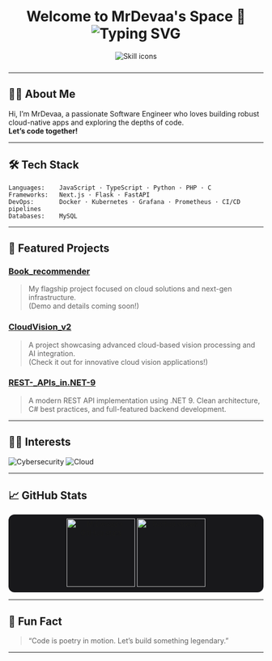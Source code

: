 <!-- Profile README for MrDevaa -->

<h1 align="center">
  Welcome to MrDevaa's Space 🚀
  <br>
  <img src="https://readme-typing-svg.demolab.com?font=Fira+Code&weight=700&size=22&pause=1000&color=00FFD0&random=false&center=true&vCenter=true&width=435&lines=Let's+code+together!" alt="Typing SVG" />
</h1>

<div align="center">
  <img src="https://skillicons.dev/icons?i=js,ts,nextjs,python,flask,fastapi,php,mysql,docker,kubernetes,grafana,prometheus,c,dotnet,cs,visualstudio" alt="Skill icons" style="margin-bottom: 10px;" />
</div>

---

## 🧑‍💻 About Me

Hi, I’m MrDevaa, a passionate Software Engineer who loves building robust cloud-native apps and exploring the depths of code.  
**Let’s code together!**

---

## 🛠️ Tech Stack

```text
Languages:    JavaScript · TypeScript · Python · PHP · C
Frameworks:   Next.js · Flask · FastAPI
DevOps:       Docker · Kubernetes · Grafana · Prometheus · CI/CD pipelines
Databases:    MySQL
```

---

## 🌟 Featured Projects

### [Book_recommender](https://github.com/MrDevaa/book-recommender)
> My flagship project focused on cloud solutions and next-gen infrastructure.  
> (Demo and details coming soon!)

### [CloudVision_v2](https://github.com/MrDevaa/CloudVision_v2)
> A project showcasing advanced cloud-based vision processing and AI integration.  
> (Check it out for innovative cloud vision applications!)

### [REST-_APIs_in.NET-9](https://github.com/MrDevaa/REST-_APIs_in.NET-9)
> A modern REST API implementation using .NET 9. 
> Clean architecture, C# best practices, and full-featured backend development.
---

## 🕵️‍♂️ Interests

<div align="left">
  <img src="https://img.shields.io/badge/Cybersecurity-23272F?style=for-the-badge&logo=hackthebox&logoColor=00ff00" alt="Cybersecurity"/>
  <img src="https://img.shields.io/badge/Cloud%20Computing-23272F?style=for-the-badge&logo=cloudflare&logoColor=00C6FF" alt="Cloud"/>
</div>

---

## 📈 GitHub Stats

<div align="center" style="background:#18181B; border-radius:12px; padding:8px">
  <img src="https://github-readme-stats.vercel.app/api?username=MrDevaa&show_icons=true&theme=dark&hide_border=true&icon_color=00FFD0&title_color=00FFD0" height="135" alt="MrDevaa's GitHub stats">
  <img src="https://github-readme-streak-stats.herokuapp.com?user=MrDevaa&theme=dark&hide_border=true&date_format=M%20j%5B%2C%20Y%5D&ring=00FFD0&fire=00FFD0" height="135" alt="GitHub streak">
</div>

---

## 🌌 Fun Fact

> “Code is poetry in motion. Let’s build something legendary.”

---

<!--
Profile crafted with ❤️ by MrDevaa & GitHub Copilot
-->
